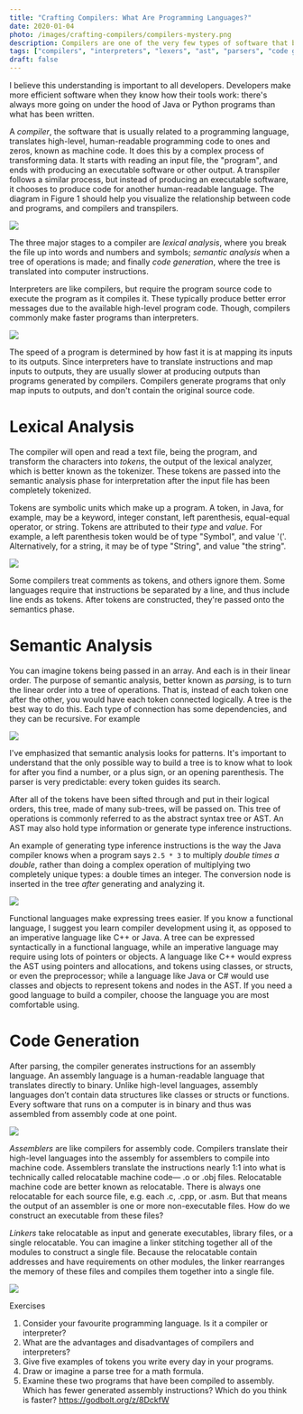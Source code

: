 ```yaml
---
title: "Crafting Compilers: What Are Programming Languages?"
date: 2020-01-04
photo: /images/crafting-compilers/compilers-mystery.png
description: Compilers are one of the very few types of software that become as complex as operating systems. Compilers are daunting because they require a deep understanding. This is an illustrated introduction to how programming languages work.
tags: ["compilers", "interpreters", "lexers", "ast", "parsers", "code generators", "basics", "theory"]
draft: false
---
```


I believe this understanding is important to all developers. Developers make more efficient software when they know how their tools work: there's always more going on under the hood of Java or Python programs than what has been written.

A *compiler*, the software that is usually related to a programming language, translates high-level, human-readable programming code to ones and zeros, known as machine code. It does this by a complex process of transforming data. It starts with reading an input file, the "program", and ends with producing an executable software or other output. A transpiler follows a similar process, but instead of producing an executable software, it chooses to produce code for another human-readable language. The diagram in Figure 1 should help you visualize the relationship between code and programs, and compilers and transpilers.

![](/images/crafting-compilers/compiler-vs-transpiler.jpeg)

The three major stages to a compiler are *lexical analysis*, where you break the file up into words and numbers and symbols; *semantic analysis* when a tree of operations is made; and finally *code generation*, where the tree is translated into computer instructions.

Interpreters are like compilers, but require the program source code to execute the program as it compiles it. These typically produce better error messages due to the available high-level program code. Though, compilers commonly make faster programs than interpreters.

![](/images/crafting-compilers/interpreter.jpeg)

The speed of a program is determined by how fast it is at mapping its inputs to its outputs. Since interpreters have to translate instructions and map inputs to outputs, they are usually slower at producing outputs than programs generated by compilers. Compilers generate programs that only map inputs to outputs, and don't contain the original source code.

# Lexical Analysis

The compiler will open and read a text file, being the program, and transform the characters into *tokens*, the output of the lexical analyzer, which is better known as the tokenizer. These tokens are passed into the semantic analysis phase for interpretation after the input file has been completely tokenized.

Tokens are symbolic units which make up a program. A token, in Java, for example, may be a keyword, integer constant, left parenthesis, equal-equal operator, or string. Tokens are attributed to their *type* and *value*. For example, a left parenthesis token would be of type "Symbol", and value '('. Alternatively, for a string, it may be of type "String", and value "the string".

![](/images/crafting-compilers/tokens.jpeg)

Some compilers treat comments as tokens, and others ignore them. Some languages require that instructions be separated by a line, and thus include line ends as tokens. After tokens are constructed, they're passed onto the semantics phase.

# Semantic Analysis

You can imagine tokens being passed in an array. And each is in their linear order. The purpose of semantic analysis, better known as *parsing*, is to turn the linear order into a tree of operations. That is, instead of each token one after the other, you would have each token connected logically. A tree is the best way to do this. Each type of connection has some dependencies, and they can be recursive. For example

![](/images/crafting-compilers/ast.jpeg)

I've emphasized that semantic analysis looks for patterns. It's important to understand that the only possible way to build a tree is to know what to look for after you find a number, or a plus sign, or an opening parenthesis. The parser is very predictable: every token guides its search.

After all of the tokens have been sifted through and put in their logical orders, this tree, made of many sub-trees, will be passed on. This tree of operations is commonly referred to as the abstract syntax tree or AST. An AST may also hold type information or generate type inference instructions.

An example of generating type inference instructions is the way the Java compiler knows when a program says `2.5 * 3` to multiply *double times a double*, rather than doing a complex operation of multiplying two completely unique types: a double times an integer. The conversion node is inserted in the tree *after* generating and analyzing it.

![](/images/crafting-compilers/inference.jpeg)

Functional languages make expressing trees easier. If you know a functional language, I suggest you learn compiler development using it, as opposed to an imperative language like C++ or Java. A tree can be expressed syntactically in a functional language, while an imperative language may require using lots of pointers or objects. A language like C++ would express the AST using pointers and allocations, and tokens using classes, or structs, or even the preprocessor; while a language like Java or C# would use classes and objects to represent tokens and nodes in the AST. If you need a good language to build a compiler, choose the language you are most comfortable using.

# Code Generation

After parsing, the compiler generates instructions for an assembly language. An assembly language is a human-readable language that translates directly to binary. Unlike high-level languages, assembly languages don’t contain data structures like classes or structs or functions. Every software that runs on a computer is in binary and thus was assembled from assembly code at one point.

![](/images/crafting-compilers/assembly.png)

*Assemblers* are like compilers for assembly code. Compilers translate their high-level languages into the assembly for assemblers to compile into machine code. Assemblers translate the instructions nearly 1:1 into what is technically called relocatable machine code— .o or .obj files. Relocatable machine code are better known as relocatable. There is always one relocatable for each source file, e.g. each .c, .cpp, or .asm. But that means the output of an assembler is one or more non-executable files. How do we construct an executable from these files?

*Linkers* take relocatable as input and generate executables, library files, or a single relocatable. You can imagine a linker stitching together all of the modules to construct a single file. Because the relocatable contain addresses and have requirements on other modules, the linker rearranges the memory of these files and compiles them together into a single file.

![](/images/crafting-compilers/chain.png)

Exercises

1. Consider your favourite programming language. Is it a compiler or interpreter?
2. What are the advantages and disadvantages of compilers and interpreters?
3. Give five examples of tokens you write every day in your programs.
4. Draw or imagine a parse tree for a math formula.
5. Examine these two programs that have been compiled to assembly. Which has fewer generated assembly instructions? Which do you think is faster? https://godbolt.org/z/8DckfW
